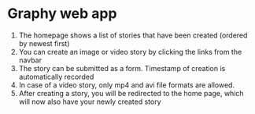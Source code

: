 # Graphy web app

1. The homepage shows a list of stories that have been created (ordered by newest first)
2. You can create an image or video story by clicking the links from the navbar
3. The story can be submitted as a form. Timestamp of creation is automatically recorded
4. In case of a video story, only mp4 and avi file formats are allowed.
5. After creating a story, you will be redirected to the home page, which will now also have your newly created story